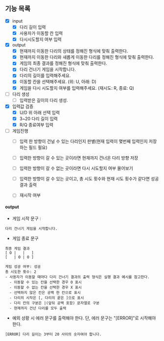 ## 기능 목록
 - [x] input
   - [x] 다리 길이 입력
   - [x] 사용자가 이동할 칸 입력
   - [x] 다시시도할지 여부 입력 
 - [x] output
   - [x] 현재까지 이동한 다리의 상태를 정해진 형식에 맞춰 출력한다.
   - [x] 현재까지 이동한 다리와 새롭게 이동한 다리를 정해진 형식에 맞춰 출력한다.
   - [x] 게임의 최종 결과를 정해진 형식에 맞춰 출력한다.
   - [x] 다리 건너기 게임을 시작합니다.
   - [x] 다리의 길이를 입력해주세요.
   - [x] 이동할 칸을 선택해주세요. (위: U, 아래: D)
   - [x] 게임을 다시 시도할지 여부를 입력해주세요. (재시도: R, 종료: Q)
 - [ ] 다리 생성
   - [ ] 입력받은 길이의 다리 생성.
 - [x] 입력값 검증
   - [x] U/D 위 아래 선택 입력
   - [x] 3~20 다리 길이 입력
   - [x] R/Q 종료여부 입력
 - [ ] 게임진행
   - [ ] 입력 한 방향이 건널 수 있는 다리인지 판별(현재 입력이 몇번째 입력인지 저장하는 필드 필요)
   - [ ] 입력한 방향이 갈 수 있는 곳이라면 현재까지 건너온 다리 방향 저장
   - [ ] 입력한 방향이 갈 수 없는 곳이라면 다시 시도할지 여부 물어보기
   - [ ] 입력한 방향이 갈 수 있는 곳이고, 총 시도 횟수와 현재 시도 횟수가 같다면 성공 결과 출력
   - [ ] 재시작 여부


#### output
- 게임 시작 문구 : 
```
다리 건너기 게임을 시작합니다.
```
- 게임 종료 문구
``` 
최종 게임 결과
[ O |   |   ]
[   | O | O ]

게임 성공 여부: 성공
총 시도한 횟수: 2 
- 사용자가 이동할 때마다 다리 건너기 결과의 출력 형식은 실행 결과 예시를 참고한다.
  - 이동할 수 있는 칸을 선택한 경우 O 표시
  - 이동할 수 없는 칸을 선택한 경우 X 표시
  - 선택하지 않은 칸은 공백 한 칸으로 표시
  - 다리의 시작은 [, 다리의 끝은 ]으로 표시
  - 다리 칸의 구분은 |(앞뒤 공백 포함) 문자열로 구분
  - 현재까지 건넌 다리를 모두 출력
```
- 예외 상황 시 에러 문구를 출력해야 한다. 단, 에러 문구는 "[ERROR]"로 시작해야 한다.
```
[ERROR] 다리 길이는 3부터 20 사이의 숫자여야 합니다.
```
 
